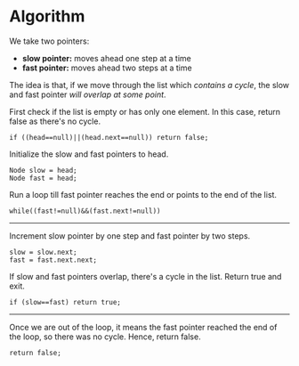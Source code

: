 # Algorithm

We take two pointers:
* **slow pointer:** moves ahead one step at a time
* **fast pointer:** moves ahead two steps at a time

The idea is that, if we move through the list which *contains a cycle*, the slow and fast pointer *will overlap at some point*.

First check if the list is empty or has only one element. In this case, return false as there's no cycle.

    if ((head==null)||(head.next==null)) return false;

Initialize the slow and fast pointers to head.

    Node slow = head;
    Node fast = head;

Run a loop till fast pointer reaches the end or points to the end of the list.

    while((fast!=null)&&(fast.next!=null))

___

Increment slow pointer by one step and fast pointer by two steps.

    slow = slow.next;
    fast = fast.next.next;

If slow and fast pointers overlap, there's a cycle in the list. Return true and exit.

    if (slow==fast) return true;

___

Once we are out of the loop, it means the fast pointer reached the end of the loop, so there was no cycle. Hence, return false.

    return false;